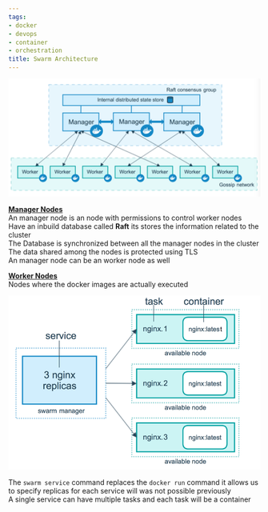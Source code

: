 ```yaml
---
tags:
- docker
- devops
- container
- orchestration
title: Swarm Architecture
---
```


![Docker Swarm Architecture|550](../images/docker-swarm-architecture.png)

**<u>Manager Nodes</u>**  
An manager node is an node with permissions to control worker nodes  
Have an inbuild database called **Raft** its stores the information related to the cluster  
The Database is synchronized between all the manager nodes in the cluster  
The data shared among the nodes is protected using TLS  
An manager node can be an worker node as well

**<u>Worker Nodes</u>**  
Nodes where the docker images are actually executed

![Docker Swarm Services|450](../images/docker-swarm-services-and-tasks.png)

The `swarm service` command replaces the `docker run` command it allows us to specify replicas for each service will was not possible previously  
A single service can have multiple tasks and each task will be a container